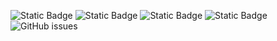 ![Static Badge](https://img.shields.io/badge/blacklists-60-000000) ![Static Badge](https://img.shields.io/badge/blacklisted-2521566-cc0000) ![Static Badge](https://img.shields.io/badge/whitelisted-2244-00CC00) ![Static Badge](https://img.shields.io/badge/streaming_blacklist-28107-000000) ![GitHub issues](https://img.shields.io/github/issues/fabriziosalmi/blacklists)
